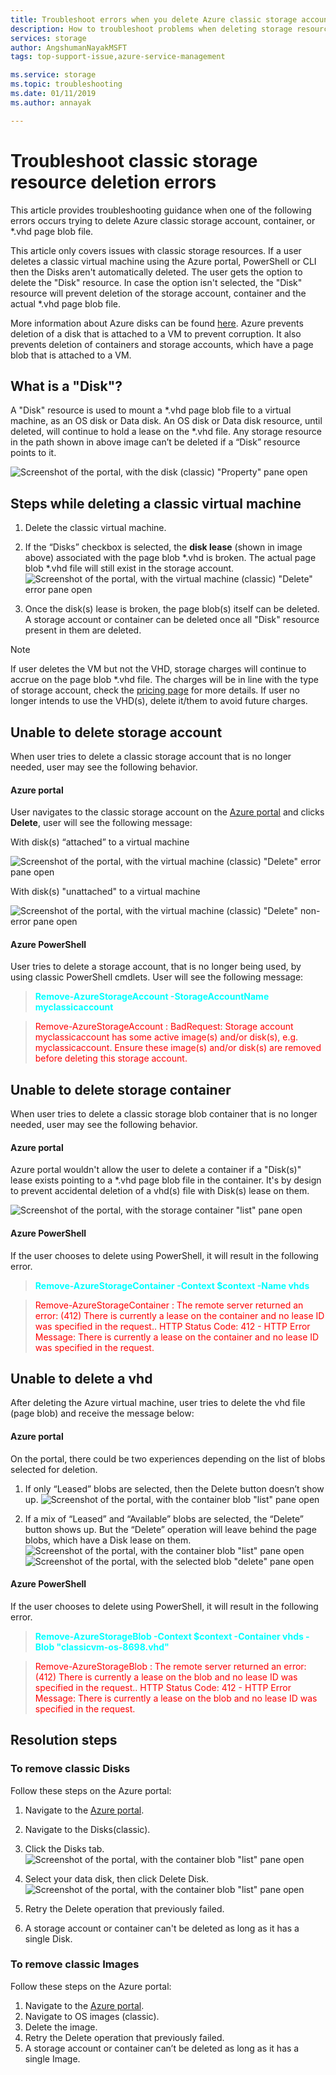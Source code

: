 ```yaml
---
title: Troubleshoot errors when you delete Azure classic storage accounts, containers, or VHDs | Microsoft Docs
description: How to troubleshoot problems when deleting storage resources containing attached VHDs.
services: storage
author: AngshumanNayakMSFT
tags: top-support-issue,azure-service-management

ms.service: storage
ms.topic: troubleshooting
ms.date: 01/11/2019
ms.author: annayak

---
```

# Troubleshoot classic storage resource deletion errors
This article provides troubleshooting guidance when one of the following errors occurs trying to delete Azure classic storage account, container, or *.vhd page blob file. 


This article only covers issues with classic storage resources. If a user deletes a classic virtual machine using the Azure portal, PowerShell or CLI then the Disks aren't automatically deleted. The user gets the option to delete the "Disk" resource. In case the option isn't selected, the "Disk" resource will prevent deletion of the storage account, container and the actual *.vhd page blob file.

More information about Azure disks can be found [here](../../virtual-machines/windows/about-disks-and-vhds.md). Azure prevents deletion of a disk that is attached to a VM to prevent corruption. It also prevents deletion of containers and storage accounts, which have a page blob that is attached to a VM. 

## What is a "Disk"?
A "Disk" resource is used to mount a *.vhd page blob file to a virtual machine, as an OS disk or Data disk. An OS disk or Data disk resource, until deleted, will continue to hold a lease on the *.vhd file. Any storage resource in the path shown in above image can’t be deleted if a “Disk” resource points to it.

![Screenshot of the portal, with the disk (classic) "Property" pane open](./media/storage-classic-cannot-delete-storage-account-container-vhd/Disk_Lease_Illustration.jpg) 


## Steps while deleting a classic virtual machine 
1. Delete the classic virtual machine.
2. If the “Disks” checkbox is selected, the **disk lease** (shown in image above) associated with the page blob *.vhd is broken. The actual page blob *.vhd file will still exist in the storage account.
![Screenshot of the portal, with the virtual machine (classic) "Delete" error pane open](./media/storage-classic-cannot-delete-storage-account-container-vhd/steps_while_deleting_classic_vm.jpg) 

3. Once the disk(s) lease is broken, the page blob(s) itself can be deleted. A storage account or container can be deleted once all "Disk" resource present in them are deleted.

>[!NOTE] 
>If user deletes the VM but not the VHD, storage charges will continue to accrue on the page blob *.vhd  file. The charges will be in line with the type of storage account, check the [pricing page](https://azure.microsoft.com/en-us/pricing/details/storage/) for more details. If user no longer intends to use the VHD(s), delete it/them to avoid future charges. 

## Unable to delete storage account 

When user tries to delete a classic storage account that is no longer needed, user may see the following behavior.

#### Azure portal 
User navigates to the classic storage account on the [Azure portal](https://portal.azure.com) and clicks **Delete**, user will see the following message: 

With disk(s) “attached” to a virtual machine

![Screenshot of the portal, with the virtual machine (classic) "Delete" error pane open](./media/storage-classic-cannot-delete-storage-account-container-vhd/unable_to_delete_storage_account_disks_attached_portal.jpg) 


With disk(s) "unattached" to a virtual machine

![Screenshot of the portal, with the virtual machine (classic) "Delete" non-error pane open](./media/storage-classic-cannot-delete-storage-account-container-vhd/unable_to_delete_storage_account_disks_unattached_portal.jpg)


#### Azure PowerShell
User tries to delete a storage account, that is no longer being used, by using classic PowerShell cmdlets. User will see the following message:

><span style="color:cyan">**Remove-AzureStorageAccount -StorageAccountName myclassicaccount**</span>

><span style="color:red">Remove-AzureStorageAccount : BadRequest: Storage account myclassicaccount has some active image(s) and/or disk(s), e.g.  
myclassicaccount. Ensure these image(s) and/or disk(s) are removed before deleting this storage account.</span>

## Unable to delete storage container

When user tries to delete a classic storage blob container that is no longer needed, user may see the following behavior.

#### Azure portal 
Azure portal wouldn't allow the user to delete a container if a "Disk(s)" lease exists pointing to a *.vhd page blob file in the container. It's by design to prevent accidental deletion of a vhd(s) file with Disk(s) lease on them. 

![Screenshot of the portal, with the storage container "list" pane open](./media/storage-classic-cannot-delete-storage-account-container-vhd/unable_to_delete_container_portal.jpg)


#### Azure PowerShell
If the user chooses to delete using PowerShell, it will result in the following error. 

><span style="color:cyan">**Remove-AzureStorageContainer -Context $context -Name vhds**</span>

><span style="color:red">Remove-AzureStorageContainer : The remote server returned an error: (412) There is currently a lease on the container and no lease ID was specified in the request.. HTTP Status Code: 412 - HTTP Error Message: There is currently a lease on the container and no lease ID was specified in the request.</span>

## Unable to delete a vhd 

After deleting the Azure virtual machine, user tries to delete the vhd file (page blob) and receive the message below:

#### Azure portal 
On the portal, there could be two experiences depending on the list of blobs selected for deletion.

1. If only “Leased” blobs are selected, then the Delete button doesn’t show up.
![Screenshot of the portal, with the container blob "list" pane open](./media/storage-classic-cannot-delete-storage-account-container-vhd/unable_to_delete_vhd_leased_portal.jpg)


2. If a mix of “Leased” and “Available” blobs are selected, the “Delete” button shows up. But the “Delete” operation will leave behind the page blobs, which have a Disk lease on them. 
![Screenshot of the portal, with the container blob "list" pane open](./media/storage-classic-cannot-delete-storage-account-container-vhd/unable_to_delete_vhd_leased_and_unleased_portal_1.jpg)
![Screenshot of the portal, with the selected blob "delete" pane open](./media/storage-classic-cannot-delete-storage-account-container-vhd/unable_to_delete_vhd_leased_and_unleased_portal_2.jpg)

#### Azure PowerShell 
If the user chooses to delete using PowerShell, it will result in the following error. 

><span style="color:cyan">**Remove-AzureStorageBlob -Context $context -Container vhds -Blob "classicvm-os-8698.vhd"**</span>

><span style="color:red">Remove-AzureStorageBlob : The remote server returned an error: (412) There is currently a lease on the blob and no lease ID was specified in the request.. HTTP Status Code: 412 - HTTP Error Message: There is currently a lease on the blob and no lease ID was specified in the request.</span>


## Resolution steps

### To remove classic Disks
Follow these steps on the Azure portal:
1.	Navigate to the [Azure portal](https://portal.azure.com).
2.	Navigate to the Disks(classic). 
3.	Click the Disks tab.
 ![Screenshot of the portal, with the container blob "list" pane open](./media/storage-classic-cannot-delete-storage-account-container-vhd/resolution_click_disks_tab.jpg)
 
4.	Select your data disk, then click Delete Disk.
 ![Screenshot of the portal, with the container blob "list" pane open](./media/storage-classic-cannot-delete-storage-account-container-vhd/resolution_click_delete_disk.jpg)
 
5.	Retry the Delete operation that previously failed.
6.	A storage account or container can't be deleted as long as it has a single Disk.

### To remove classic Images   
Follow these steps on the Azure portal:
1.	Navigate to the [Azure portal](https://portal.azure.com).
2.	Navigate to OS images (classic).
3.	Delete the image.
4.	Retry the Delete operation that previously failed.
5.	A storage account or container can’t be deleted as long as it has a single Image.

